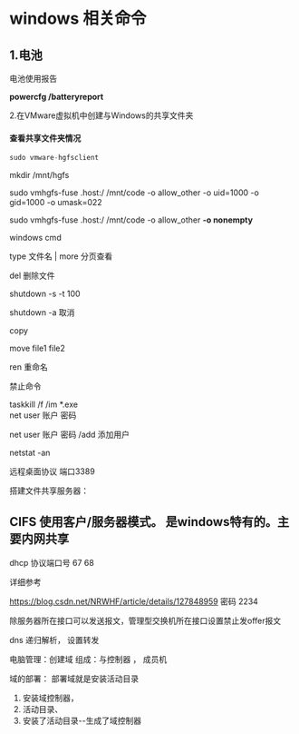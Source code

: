 # windows 相关命令

## 1.电池

电池使用报告

**powercfg /batteryreport**

2.在VMware虚拟机中创建与Windows的共享文件夹

#### 查看共享文件夹情况

```c
sudo vmware-hgfsclient
```

mkdir /mnt/hgfs

sudo vmhgfs-fuse .host:/ /mnt/code -o allow_other -o uid=1000 -o gid=1000 -o umask=022







sudo vmhgfs-fuse .host:/ /mnt/code  -o allow_other  **-o nonempty** 


windows  cmd

 type  文件名 | more    分页查看

 del 删除文件


shutdown  -s -t 100

shutdown -a 取消    




copy 

move  file1 file2

ren 重命名

禁止命令

taskkill /f /im *.exe  
net user  账户 密码

net user  账户 密码   /add 添加用户

netstat -an


远程桌面协议 端口3389

搭建文件共享服务器：

## CIFS 使用客户/服务器模式。 是windows特有的。主要内网共享

dhcp 协议端口号 67 68

详细参考

https://blog.csdn.net/NRWHF/article/details/127848959
密码 2234


除服务器所在接口可以发送报文，管理型交换机所在接口设置禁止发offer报文 


dns  递归解析， 设置转发

电脑管理：创建域
组成：与控制器 ， 成员机

域的部署： 部署域就是安装活动目录
1. 安装域控制器，
2. 活动目录、
3. 安装了活动目录--生成了域控制器

